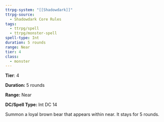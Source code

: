 ```yaml
---
ttrpg-system: "[[Shadowdark]]"
ttrpg-source:
  - Shadowdark Core Rules
tags:
  - ttrpg/spell
  - ttrpg/monster-spell
spell-type: Int
duration: 5 rounds
range: Near
tier: 4
class:
  - monster
---
```

**Tier**: 4

**Duration:** 5 rounds

**Range:** Near

**DC/Spell Type:** Int DC 14

Summon a loyal brown bear that appears within near. It stays for 5 rounds.
